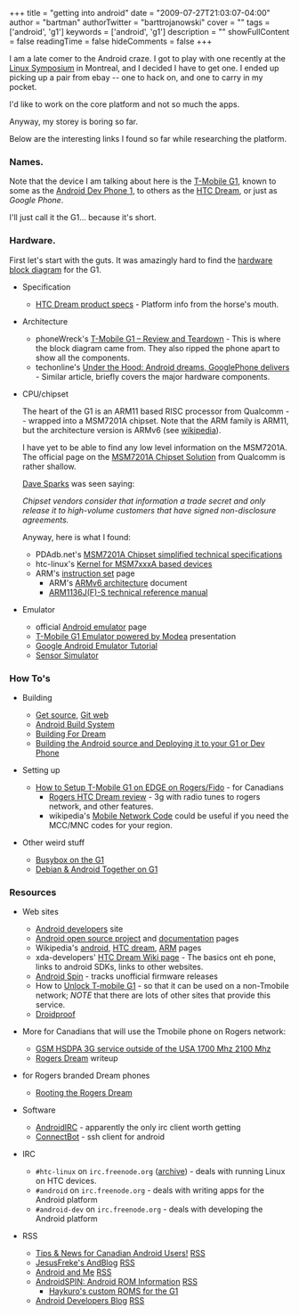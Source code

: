 +++
title = "getting into android"
date = "2009-07-27T21:03:07-04:00"
author = "bartman"
authorTwitter = "barttrojanowski"
cover = ""
tags = ['android', 'g1']
keywords = ['android', 'g1']
description = ""
showFullContent = false
readingTime = false
hideComments = false
+++

I am a late comer to the Android craze.  I got to play with one recently at the [Linux Symposium](http://linuxsymposium.org)
in Montreal, and I decided I have to get one.  I ended up picking up a pair from ebay -- one to hack on, and one to carry
in my pocket.

I'd like to work on the core platform and not so much the apps.

Anyway, my storey is boring so far.

Below are the interesting links I found so far while researching the platform.

<!--more-->

### Names.

Note that the device I am talking about here is the [T-Mobile G1](http://www.t-mobileg1.com),
known to some as the [Android Dev Phone 1](http://android.brightstarcorp.com/), to others as the
[HTC Dream](http://www.gsmarena.com/htc_dream-2665.php), or just as *Google Phone*.

I'll just call it the G1... because it's short.

### Hardware.

First let's start with the guts.  It was amazingly hard to find the
[hardware block diagram](http://www.phonewreck.com/images/t-mobile_g1_block_diagram.jpg)
for the G1.


 * Specification
   * [HTC Dream product specs](http://www.htc.com/www/product/dream/specification.html) - Platform info from the horse's mouth.

 * Architecture
   * phoneWreck's [T-Mobile G1 – Review and Teardown](http://www.phonewreck.com/2008/12/09/t-mobile-g1-review-and-teardown/) - 
     This is where the block diagram came from.  They also ripped the phone apart to show all the components.
   * techonline's [Under the Hood: Android dreams, GooglePhone delivers](http://www.techonline.com/product/underthehood/211600819?pgno=1) -
     Similar article, briefly covers the major hardware components.


 * CPU/chipset
   
   The heart of the G1 is an ARM11 based RISC processor from Qualcomm -- wrapped into a MSM7201A chipset.
   Note that the ARM family is ARM11, but the architecture version is 
   ARMv6 (see [wikipedia](http://en.wikipedia.org/wiki/ARM_architecture#ARM_cores)).
   
   I have yet to be able to find any low level information on the MSM7201A.  The official page on the 
   [MSM7201A Chipset Solution](http://www.qctconnect.com/products/msm_7201.html) from Qualcomm is rather shallow.
   
   [Dave Sparks](http://www.mail-archive.com/android-developers@googlegroups.com/msg33476.html) was seen saying:
   
     *Chipset vendors consider that information a trade secret and only
     release it to high-volume customers that have signed non-disclosure
     agreements.*
   
   Anyway, here is what I found:
   
   * PDAdb.net's [MSM7201A Chipset simplified technical specifications](http://pdadb.net/index.php?m=cpu&id=a7201a&c=qualcomm_msm7201a)
   * htc-linux's [Kernel for MSM7xxxA based devices](http://htc-linux.org/wiki/index.php?title=Kernel)
   * ARM's [instruction set](http://www.arm.com/products/CPUs/architecture.html) page
     * ARM's [ARMv6 architecture](http://www.arm.com/pdfs/ARMv6_Architecture.pdf) document
     * [ARM1136J(F)-S technical reference manual](http://infocenter.arm.com/help/index.jsp?topic=/com.arm.doc.ddi0211k/index.html)

 * Emulator
   * official [Android emulator](http://developer.android.com/guide/developing/tools/emulator.html) page
   * [T-Mobile G1 Emulator powered by Modea](http://tmobile.modeaondemand.com/htc/g1/) presentation
   * [Google Android Emulator Tutorial](http://www.android.encke.net/android-emulator-tutorial.html)
   * [Sensor Simulator](http://code.google.com/p/openintents/wiki/SensorSimulator)

### How To's

 * Building
   * [Get source](http://source.android.com/download),
     [Git web](http://android.git.kernel.org/)
   * [Android Build System](http://www.kandroid.org/android_pdk/build_system.html)
   * [Building For Dream](http://source.android.com/documentation/building-for-dream)
   * [Building the Android source and Deploying it to your G1 or Dev Phone](http://www.koushikdutta.com/2008/12/building-android-source-and-deploying.html)


 * Setting up
   * [How to Setup T-Mobile G1 on EDGE on Rogers/Fido](http://www.androidincanada.ca/category/tutorials/) - for Canadians
     * [Rogers HTC Dream review](http://www.boygeniusreport.com/2009/05/24/rogers-htc-dream-review/) - 3g with radio tunes to rogers network, and other features.
     * wikipedia's [Mobile Network Code](http://en.wikipedia.org/wiki/Mobile_Network_Code) could be useful if you need the MCC/MNC codes for your region.

 * Other weird stuff
   * [Busybox on the G1](http://androidcommunity.com/forums/f2/busybox-on-the-g1-4358)
   * [Debian & Android Together on G1](http://www.saurik.com/id/10)

### Resources

 * Web sites
   * [Android developers](http://developer.android.com/) site
   * [Android open source project](http://source.android.com/) and [documentation](http://source.android.com/documentation) pages
   * Wikipedia's [android](http://en.wikipedia.org/wiki/Android_(operating_system)), [HTC dream](http://en.wikipedia.org/wiki/HTC_Dream), [ARM](http://en.wikipedia.org/wiki/ARM_architecture#ARM_cores) pages
   * xda-developers' [HTC Dream Wiki page](http://wiki.xda-developers.com/index.php?pagename=HTC_Dream) - The basics ont eh pone, links to android SDKs, links to other websites.
   * [Android Spin](http://androidspin.com/) - tracks unofficial firmware releases
   * How to [Unlock T-mobile G1](http://www.unlock-tmobileg1.com/procedures/activate.php) - so that it can be used on a non-Tmobile network; *NOTE* that there are lots of other sites that provide this service.
   * [Droidproof](http://droidproof.com/)

 * More for Canadians that will use the Tmobile phone on Rogers network:
   * [GSM HSDPA 3G service outside of the USA 1700 Mhz 2100 Mhz](http://forums.t-mobile.com/tmbl/board/message?board.id=Android3&message.id=17962#M17962)
   * [Rogers Dream](http://www.htcwiki.com/page/Rogers+Dream) writeup

 * for Rogers branded Dream phones
   * [Rooting the Rogers Dream](http://forum.xda-developers.com/showthread.php?p=4280573#post4280573)

 * Software
   * [AndroidIRC](http://androidirc.net/) - apparently the only irc client worth getting
   * [ConnectBot](http://code.google.com/p/connectbot/) - ssh client for android

 * IRC
   * `#htc-linux` on `irc.freenode.org` ([archive](http://ibot.rikers.org/%23htc-linux/)) -
     deals with running Linux on HTC devices.
   * `#android` on `irc.freenode.org` -
     deals with writing apps for the Android platform
   * `#android-dev` on `irc.freenode.org` -
     deals with developing the Android platform

 * RSS
   * [Tips & News for Canadian Android Users!](http://www.androidincanada.ca) [RSS](http://www.androidincanada.ca/feed/)
   * [JesusFreke's AndBlog](http://jf.andblogs.net) [RSS](http://jf.andblogs.net/feed/)
   * [Android and Me](http://androidandme.com) [RSS](http://feeds2.feedburner.com/androidandme)
   * [AndroidSPIN: Android ROM Information](http://www.androidspin.com/) [RSS](http://www.androidspin.com/android_build_rss.asp)
     * [Haykuro's custom ROMS for the G1](http://code.google.com/p/sapphire-port-dream/)
   * [Android Developers Blog](http://android-developers.blogspot.com/) [RSS](http://android-developers.blogspot.com/atom.xml)